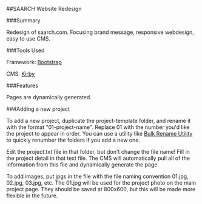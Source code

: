 ##SAARCH Website Redesign

###Summary

Redesign of saarch.com. Focusing brand message, responsive webdesign, easy to use CMS.

###Tools Used

Framework: [Bootstrap](http://getbootstrap.com)

CMS: [Kirby](http://getkirby.com)

###Features

Pages are dynamically generated. 

###Adding a new project

To add a new project, duplicate the project-template folder, and rename it with the format "01-project-name". Replace 01 with the number you'd like the project to appear in order. You can use a utility like [Bulk Rename Utility](http://www.bulkrenameutility.co.uk/Main_Intro.php) to quickly renumber the folders if you add a new one.

Edit the project.txt file in that folder, but don't change the file name! Fill in the project detail in that text file. The CMS will automatically pull all of the information from this file and dynamically generate the page.

To add images, put jpgs in the file with the file naming convention 01.jpg, 02.jpg, 03.jpg, etc. The 01.jpg will be used for the project photo on the main project page. They should be saved at 800x600, but this will be made more flexible in the future.


